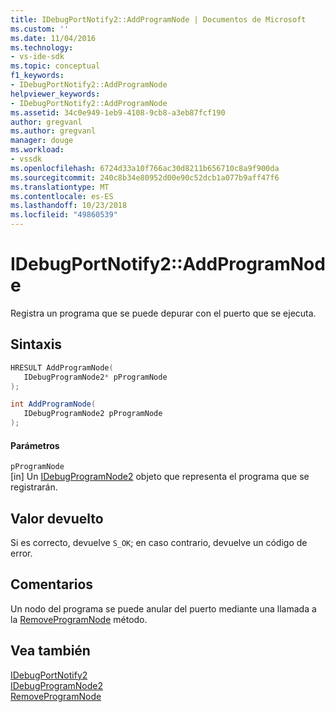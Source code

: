 ```yaml
---
title: IDebugPortNotify2::AddProgramNode | Documentos de Microsoft
ms.custom: ''
ms.date: 11/04/2016
ms.technology:
- vs-ide-sdk
ms.topic: conceptual
f1_keywords:
- IDebugPortNotify2::AddProgramNode
helpviewer_keywords:
- IDebugPortNotify2::AddProgramNode
ms.assetid: 34c0e949-1eb9-4108-9cb8-a3eb87fcf190
author: gregvanl
ms.author: gregvanl
manager: douge
ms.workload:
- vssdk
ms.openlocfilehash: 6724d33a10f766ac30d8211b656710c8a9f900da
ms.sourcegitcommit: 240c8b34e80952d00e90c52dcb1a077b9aff47f6
ms.translationtype: MT
ms.contentlocale: es-ES
ms.lasthandoff: 10/23/2018
ms.locfileid: "49860539"
---
```

# <a name="idebugportnotify2addprogramnode"></a>IDebugPortNotify2::AddProgramNode
Registra un programa que se puede depurar con el puerto que se ejecuta.  
  
## <a name="syntax"></a>Sintaxis  
  
```cpp  
HRESULT AddProgramNode(   
   IDebugProgramNode2* pProgramNode  
);  
```  
  
```csharp  
int AddProgramNode(   
   IDebugProgramNode2 pProgramNode  
);  
```  
  
#### <a name="parameters"></a>Parámetros  
 `pProgramNode`  
 [in] Un [IDebugProgramNode2](../../../extensibility/debugger/reference/idebugprogramnode2.md) objeto que representa el programa que se registrarán.  
  
## <a name="return-value"></a>Valor devuelto  
 Si es correcto, devuelve `S_OK`; en caso contrario, devuelve un código de error.  
  
## <a name="remarks"></a>Comentarios  
 Un nodo del programa se puede anular del puerto mediante una llamada a la [RemoveProgramNode](../../../extensibility/debugger/reference/idebugportnotify2-removeprogramnode.md) método.  
  
## <a name="see-also"></a>Vea también  
 [IDebugPortNotify2](../../../extensibility/debugger/reference/idebugportnotify2.md)   
 [IDebugProgramNode2](../../../extensibility/debugger/reference/idebugprogramnode2.md)   
 [RemoveProgramNode](../../../extensibility/debugger/reference/idebugportnotify2-removeprogramnode.md)